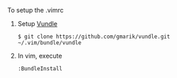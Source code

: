 To setup the .vimrc

1. Setup [Vundle]
     ```
     $ git clone https://github.com/gmarik/vundle.git ~/.vim/bundle/vundle
     ```

2. In vim, execute
     ```
     :BundleInstall
     ```

[Vundle]:https://github.com/gmarik/vundle/blob/master/README.md
